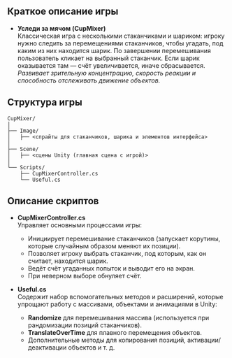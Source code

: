 ## Краткое описание игры

- **Уследи за мячом (CupMixer)**  
    Классическая игра с несколькими стаканчиками и шариком: игроку нужно следить за перемещениями стаканчиков, чтобы угадать, под каким из них находится шарик. По завершении перемешивания пользователь кликает на выбранный стаканчик. Если шарик оказывается там — счёт увеличивается, иначе сбрасывается.  
    _Развивает зрительную концентрацию, скорость реакции и способность отслеживать движение объектов._

## Структура игры

```
CupMixer/
│
├── Image/
│   ├── <спрайты для стаканчиков, шарика и элементов интерфейса>
│
├── Scene/
│   ├── <сцены Unity (главная сцена с игрой)>
│
└── Scripts/
    ├── CupMixerController.cs
    └── Useful.cs

```

## Описание скриптов

- **CupMixerController.cs**  
    Управляет основными процессами игры:
    
    - Инициирует перемешивание стаканчиков (запускает корутины, которые случайным образом меняют их позиции).
    - Позволяет игроку выбрать стаканчик, под которым, как он считает, находится шарик.
    - Ведёт счёт угаданных попыток и выводит его на экран.
    - При неверном выборе обнуляет счёт.
- **Useful.cs**  
    Содержит набор вспомогательных методов и расширений, которые упрощают работу с массивами, объектами и анимациями в Unity:
    
    - **Randomize** для перемешивания массива (используется при рандомизации позиций стаканчиков).
    - **TranslateOverTime** для плавного перемещения объектов.
    - Дополнительные методы для копирования позиций, активации/деактивации объектов и т. д.